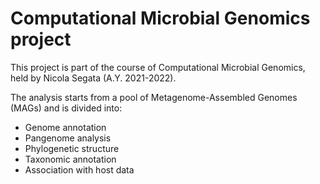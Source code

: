 # Computational Microbial Genomics project

This project is part of the course of Computational Microbial Genomics, held by Nicola Segata (A.Y. 2021-2022).

The analysis starts from a pool of Metagenome-Assembled Genomes (MAGs) and is divided into:

- Genome annotation
- Pangenome analysis
- Phylogenetic structure
- Taxonomic annotation
- Association with host data
